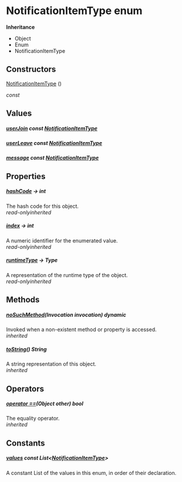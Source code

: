 


# NotificationItemType enum










**Inheritance**

- Object
- Enum
- NotificationItemType






## Constructors

[NotificationItemType](../zego_uikit_prebuilt_live_audio_room/NotificationItemType/NotificationItemType.md) ()

  _const_ 


## Values

##### [userJoin](../zego_uikit_prebuilt_live_audio_room/NotificationItemType.md) const [NotificationItemType](../zego_uikit_prebuilt_live_audio_room/NotificationItemType.md)



  




##### [userLeave](../zego_uikit_prebuilt_live_audio_room/NotificationItemType.md) const [NotificationItemType](../zego_uikit_prebuilt_live_audio_room/NotificationItemType.md)



  




##### [message](../zego_uikit_prebuilt_live_audio_room/NotificationItemType.md) const [NotificationItemType](../zego_uikit_prebuilt_live_audio_room/NotificationItemType.md)



  





## Properties

##### [hashCode](../zego_uikit_prebuilt_live_audio_room/NotificationItemType/hashCode.md) &#8594; int



The hash code for this object.  
_<span class="feature">read-only</span><span class="feature">inherited</span>_



##### [index](../zego_uikit_prebuilt_live_audio_room/NotificationItemType/index.md) &#8594; int



A numeric identifier for the enumerated value.  
_<span class="feature">read-only</span><span class="feature">inherited</span>_



##### [runtimeType](../zego_uikit_prebuilt_live_audio_room/NotificationItemType/runtimeType.md) &#8594; Type



A representation of the runtime type of the object.  
_<span class="feature">read-only</span><span class="feature">inherited</span>_





## Methods

##### [noSuchMethod](../zego_uikit_prebuilt_live_audio_room/NotificationItemType/noSuchMethod.md)(Invocation invocation) dynamic



Invoked when a non-existent method or property is accessed.  
_<span class="feature">inherited</span>_



##### [toString](../zego_uikit_prebuilt_live_audio_room/NotificationItemType/toString.md)() String



A string representation of this object.  
_<span class="feature">inherited</span>_





## Operators

##### [operator ==](../zego_uikit_prebuilt_live_audio_room/NotificationItemType/operator_equals.md)(Object other) bool



The equality operator.  
_<span class="feature">inherited</span>_










## Constants

##### [values](../zego_uikit_prebuilt_live_audio_room/NotificationItemType/values-constant.md) const List&lt;[NotificationItemType](../zego_uikit_prebuilt_live_audio_room/NotificationItemType.md)>



A constant List of the values in this enum, in order of their declaration.  









